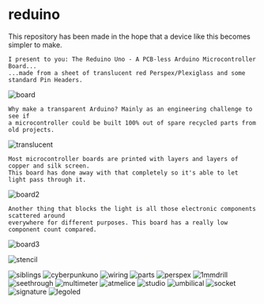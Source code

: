 # reduino
This repository has been made in the hope that a device like this becomes simpler to make.
```
I present to you: The Reduino Uno - A PCB-less Arduino Microcontroller Board...
...made from a sheet of translucent red Perspex/Plexiglass and some standard Pin Headers.
```
![board](https://github.com/themindvirus/reduino/blob/main/photos/board.jpg)
```
Why make a transparent Arduino? Mainly as an engineering challenge to see if
a microcontroller could be built 100% out of spare recycled parts from old projects.
```
![translucent](https://github.com/themindvirus/reduino/blob/main/photos/translucent.png)
```
Most microcontroller boards are printed with layers and layers of copper and silk screen.
This board has done away with that completely so it's able to let light pass through it.
```
![board2](https://github.com/themindvirus/reduino/blob/main/photos/board2.jpg)
```
Another thing that blocks the light is all those electronic components scattered around
everywhere for different purposes. This board has a really low component count compared.
```
![board3](https://github.com/themindvirus/reduino/blob/main/photos/board3.jpg)

![stencil](https://github.com/themindvirus/reduino/blob/main/photos/stencil.jpg)

![siblings](https://github.com/themindvirus/reduino/blob/main/photos/siblings.jpg)
![cyberpunkuno](https://github.com/themindvirus/reduino/blob/main/photos/cyberpunkuno.png)
![wiring](https://github.com/themindvirus/reduino/blob/main/photos/wiring.jpg)
![parts](https://github.com/themindvirus/reduino/blob/main/photos/parts.jpg)
![perspex](https://github.com/themindvirus/reduino/blob/main/photos/perspex.jpg)
![1mmdrill](https://github.com/themindvirus/reduino/blob/main/photos/1mmdrill.jpg)
![seethrough](https://github.com/themindvirus/reduino/blob/main/photos/seethrough.jpg)
![multimeter](https://github.com/themindvirus/reduino/blob/main/photos/multimeter.jpg)
![atmelice](https://github.com/themindvirus/reduino/blob/main/photos/atmelice.jpg)
![studio](https://github.com/themindvirus/reduino/blob/main/photos/studio.png)
![umbilical](https://github.com/themindvirus/reduino/blob/main/photos/umbilical.jpg)
![socket](https://github.com/themindvirus/reduino/blob/main/photos/socket.jpg)
![signature](https://github.com/themindvirus/reduino/blob/main/photos/signature.png)
![legoled](https://github.com/themindvirus/reduino/blob/main/photos/legoled.jpg)
